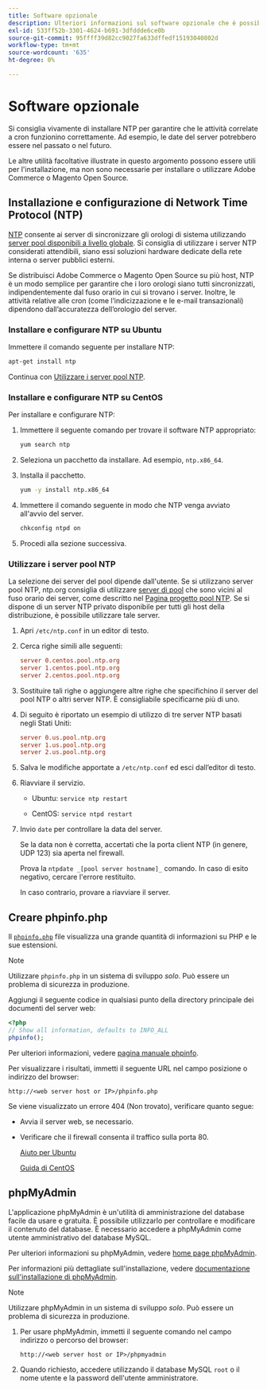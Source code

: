 ```yaml
---
title: Software opzionale
description: Ulteriori informazioni sul software opzionale che è possibile installare per supportare le installazioni locali di Adobe Commerce e Magento Open Source.
exl-id: 533ff52b-3301-4624-b691-3dfddde6ce0b
source-git-commit: 95ffff39d82cc9027fa633dffedf15193040802d
workflow-type: tm+mt
source-wordcount: '635'
ht-degree: 0%

---
```


# Software opzionale

Si consiglia vivamente di installare NTP per garantire che le attività correlate a cron funzionino correttamente. Ad esempio, le date del server potrebbero essere nel passato o nel futuro.

Le altre utilità facoltative illustrate in questo argomento possono essere utili per l&#39;installazione, ma non sono necessarie per installare o utilizzare Adobe Commerce o Magento Open Source.

## Installazione e configurazione di Network Time Protocol (NTP)

[NTP](https://www.ntp.org/) consente ai server di sincronizzare gli orologi di sistema utilizzando [server pool disponibili a livello globale](https://www.ntppool.org/en/). Si consiglia di utilizzare i server NTP considerati attendibili, siano essi soluzioni hardware dedicate della rete interna o server pubblici esterni.

Se distribuisci Adobe Commerce o Magento Open Source su più host, NTP è un modo semplice per garantire che i loro orologi siano tutti sincronizzati, indipendentemente dal fuso orario in cui si trovano i server. Inoltre, le attività relative alle cron (come l’indicizzazione e le e-mail transazionali) dipendono dall’accuratezza dell’orologio del server.

### Installare e configurare NTP su Ubuntu

Immettere il comando seguente per installare NTP:

```bash
apt-get install ntp
```

Continua con [Utilizzare i server pool NTP](#use-ntp-pool-servers).

### Installare e configurare NTP su CentOS

Per installare e configurare NTP:

1. Immettere il seguente comando per trovare il software NTP appropriato:

   ```bash
   yum search ntp
   ```

1. Seleziona un pacchetto da installare. Ad esempio, `ntp.x86_64`.

1. Installa il pacchetto.

   ```bash
   yum -y install ntp.x86_64
   ```

1. Immettere il comando seguente in modo che NTP venga avviato all&#39;avvio del server.

   ```bash
   chkconfig ntpd on
   ```

1. Procedi alla sezione successiva.

### Utilizzare i server pool NTP

La selezione dei server del pool dipende dall&#39;utente. Se si utilizzano server pool NTP, ntp.org consiglia di utilizzare [server di pool](https://www.ntppool.org/en/) che sono vicini al fuso orario dei server, come descritto nel [Pagina progetto pool NTP](https://www.ntppool.org/en/use.html). Se si dispone di un server NTP privato disponibile per tutti gli host della distribuzione, è possibile utilizzare tale server.

1. Apri `/etc/ntp.conf` in un editor di testo.

1. Cerca righe simili alle seguenti:

   ```conf
   server 0.centos.pool.ntp.org
   server 1.centos.pool.ntp.org
   server 2.centos.pool.ntp.org
   ```

1. Sostituire tali righe o aggiungere altre righe che specifichino il server del pool NTP o altri server NTP. È consigliabile specificarne più di uno.

1. Di seguito è riportato un esempio di utilizzo di tre server NTP basati negli Stati Uniti:

   ```conf
   server 0.us.pool.ntp.org
   server 1.us.pool.ntp.org
   server 2.us.pool.ntp.org
   ```

1. Salva le modifiche apportate a `/etc/ntp.conf` ed esci dall’editor di testo.

1. Riavviare il servizio.

   * Ubuntu: `service ntp restart`

   * CentOS: `service ntpd restart`

1. Invio `date` per controllare la data del server.

   Se la data non è corretta, accertati che la porta client NTP (in genere, UDP 123) sia aperta nel firewall.

   Prova la `ntpdate _[pool server hostname]_` comando. In caso di esito negativo, cercare l&#39;errore restituito.

   In caso contrario, provare a riavviare il server.

## Creare phpinfo.php

Il [`phpinfo.php`](https://www.php.net/manual/en/function.phpinfo.php) file visualizza una grande quantità di informazioni su PHP e le sue estensioni.

>[!NOTE]
>
>Utilizzare `phpinfo.php` in un sistema di sviluppo _solo_. Può essere un problema di sicurezza in produzione.

Aggiungi il seguente codice in qualsiasi punto della directory principale dei documenti del server web:

```php
<?php
// Show all information, defaults to INFO_ALL
phpinfo();
```

Per ulteriori informazioni, vedere [pagina manuale phpinfo](https://www.php.net/manual/en/function.phpinfo.php).

Per visualizzare i risultati, immetti il seguente URL nel campo posizione o indirizzo del browser:

```http
http://<web server host or IP>/phpinfo.php
```

Se viene visualizzato un errore 404 (Non trovato), verificare quanto segue:

* Avvia il server web, se necessario.
* Verificare che il firewall consenta il traffico sulla porta 80.

  [Aiuto per Ubuntu](https://help.ubuntu.com/community/UFW)

  [Guida di CentOS](https://wiki.centos.org/HowTos/Network/IPTables)

## phpMyAdmin

L&#39;applicazione phpMyAdmin è un&#39;utilità di amministrazione del database facile da usare e gratuita. È possibile utilizzarlo per controllare e modificare il contenuto del database. È necessario accedere a phpMyAdmin come utente amministrativo del database MySQL.

Per ulteriori informazioni su phpMyAdmin, vedere [home page phpMyAdmin](https://www.phpmyadmin.net/).

Per informazioni più dettagliate sull&#39;installazione, vedere [documentazione sull&#39;installazione di phpMyAdmin](https://docs.phpmyadmin.net/en/latest/setup.html#quick-install).

>[!NOTE]
>
>Utilizzare phpMyAdmin in un sistema di sviluppo _solo_. Può essere un problema di sicurezza in produzione.

1. Per usare phpMyAdmin, immetti il seguente comando nel campo indirizzo o percorso del browser:

   ```http
   http://<web server host or IP>/phpmyadmin
   ```

1. Quando richiesto, accedere utilizzando il database MySQL `root` o il nome utente e la password dell&#39;utente amministratore.
